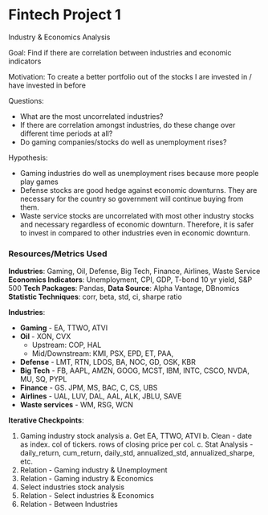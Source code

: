 # Fintech Project 1

Industry & Economics Analysis

Goal: Find if there are correlation between industries and economic indicators

Motivation: To create a better portfolio out of the stocks I are invested in / have invested in before

Questions:
* What are the most uncorrelated industries?
* If there are correlation amongst industries, do these change over different time periods at all?
* Do gaming companies/stocks do well as unemployment rises?

Hypothesis: 
* Gaming industries do well as unemployment rises because more people play games
* Defense stocks are good hedge against economic downturns. They are necessary for the country so government will continue buying from them.
* Waste service stocks are uncorrelated with most other industry stocks and necessary regardless of economic downturn. Therefore, it is safer to invest in compared to other industries even in economic downturn. 

### Resources/Metrics Used
**Industries**: Gaming, Oil, Defense, Big Tech, Finance, Airlines, Waste Service
**Economics Indicators**: Unemployment, CPI, GDP, T-bond 10 yr yield, S&P 500
**Tech Packages**: Pandas, 
**Data Source**: Alpha Vantage, DBnomics
**Statistic Techniques**: corr, beta, std, ci, sharpe ratio

**Industries**:

* **Gaming** - EA, TTWO, ATVI
* **Oil** - XON, CVX
  * Upstream: COP, HAL
  * Mid/Downstream: KMI, PSX, EPD, ET, PAA, 
* **Defense** - LMT, RTN, LDOS, BA, NOC, GD, OSK, KBR
* **Big Tech** - FB, AAPL, AMZN, GOOG, MCST, IBM, INTC, CSCO, NVDA, MU, SQ, PYPL
* **Finance** - GS. JPM, MS, BAC, C, CS, UBS
* **Airlines** - UAL, LUV, DAL, AAL, ALK, JBLU, SAVE
* **Waste services** - WM, RSG, WCN


**Iterative Checkpoints**:

1. Gaming industry stock analysis
   a. Get EA, TTWO, ATVI
   b. Clean - date as index. col of tickers. rows of closing price per col.
   c. Stat Analysis - daily_return, cum_return, daily_std, annualized_std, annualized_sharpe, etc.
2. Relation -  Gaming industry & Unemployment
3. Relation - Gaming industry & Economics
4. Select industries stock analysis
5. Relation - Select industries & Economics
6. Relation - Between Industries